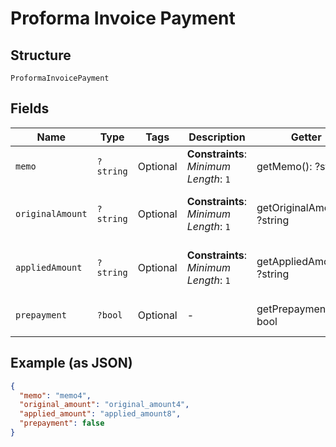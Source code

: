 
# Proforma Invoice Payment

## Structure

`ProformaInvoicePayment`

## Fields

| Name | Type | Tags | Description | Getter | Setter |
|  --- | --- | --- | --- | --- | --- |
| `memo` | `?string` | Optional | **Constraints**: *Minimum Length*: `1` | getMemo(): ?string | setMemo(?string memo): void |
| `originalAmount` | `?string` | Optional | **Constraints**: *Minimum Length*: `1` | getOriginalAmount(): ?string | setOriginalAmount(?string originalAmount): void |
| `appliedAmount` | `?string` | Optional | **Constraints**: *Minimum Length*: `1` | getAppliedAmount(): ?string | setAppliedAmount(?string appliedAmount): void |
| `prepayment` | `?bool` | Optional | - | getPrepayment(): ?bool | setPrepayment(?bool prepayment): void |

## Example (as JSON)

```json
{
  "memo": "memo4",
  "original_amount": "original_amount4",
  "applied_amount": "applied_amount8",
  "prepayment": false
}
```

